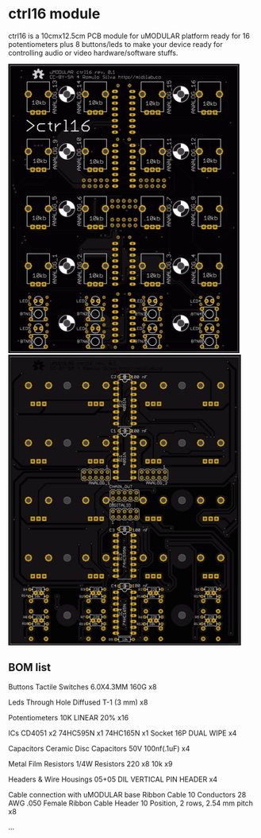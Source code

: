 # ctrl16 module

ctrl16 is a 10cmx12.5cm PCB module for uMODULAR platform ready for 16 potentiometers plus 8 buttons/leds to make your device ready for controlling audio or video hardware/software stuffs.

![Image of uMODULAR ctrl16 pcb top view](https://raw.githubusercontent.com/midilab/uMODULAR/master/ctrl16/umodular_ctrl16_top.png)
![Image of uMODULAR ctrl16 pcb bottom view](https://raw.githubusercontent.com/midilab/uMODULAR/master/ctrl16/umodular_ctrl16_bottom.png)

## BOM list

Buttons
Tactile Switches 6.0X4.3MM 160G x8

Leds
Through Hole Diffused T-1 (3 mm) x8

Potentiometers
10K LINEAR 20% x16

ICs
CD4051 x2
74HC595N x1
74HC165N x1
Socket 16P DUAL WIPE x4

Capacitors
Ceramic Disc Capacitors 
50V 100nf(.1uF) x4

Metal Film Resistors 1/4W Resistors
220 x8
10k x9

Headers & Wire Housings 
05+05 DIL VERTICAL PIN HEADER x4

Cable connection with uMODULAR base
Ribbon Cable 10 Conductors 28 AWG .050 
Female Ribbon Cable Header 10 Position, 2 rows, 2.54 mm pitch x8


...
